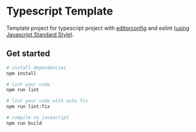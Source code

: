 # Typescript Template

Template project for typescript project with [editorconfig](https://editorconfig.org/) and eslint ([using Javascript Standard Style](https://standardjs.com/)).

## Get started

```bash
# install dependencies
npm install

# lint your code
npm run lint

# lint your code with auto fix
npm run lint:fix

# compile to javascript
npm run build
```
